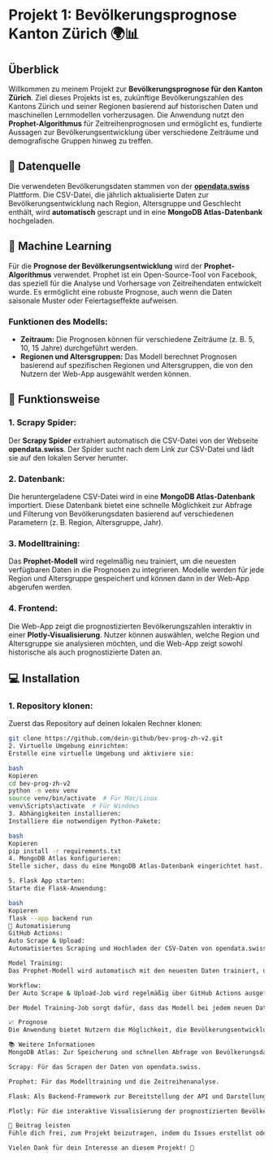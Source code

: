 # Projekt 1: Bevölkerungsprognose Kanton Zürich 🌍📊

## Überblick

Willkommen zu meinem Projekt zur **Bevölkerungsprognose für den Kanton Zürich**. Ziel dieses Projekts ist es, zukünftige Bevölkerungszahlen des Kantons Zürich und seiner Regionen basierend auf historischen Daten und maschinellen Lernmodellen vorherzusagen. Die Anwendung nutzt den **Prophet-Algorithmus** für Zeitreihenprognosen und ermöglicht es, fundierte Aussagen zur Bevölkerungsentwicklung über verschiedene Zeiträume und demografische Gruppen hinweg zu treffen.

## 📅 Datenquelle

Die verwendeten Bevölkerungsdaten stammen von der **[opendata.swiss](https://opendata.swiss/de/dataset/zukunftige-bevolkerung-kanton-zurich-und-regionen-nach-geschlecht-und-alter/resource/ad753801-25e7-4bce-b8ab-a704962c95de)** Plattform. Die CSV-Datei, die jährlich aktualisierte Daten zur Bevölkerungsentwicklung nach Region, Altersgruppe und Geschlecht enthält, wird **automatisch** gescrapt und in eine **MongoDB Atlas-Datenbank** hochgeladen.

## 🧠 Machine Learning

Für die **Prognose der Bevölkerungsentwicklung** wird der **Prophet-Algorithmus** verwendet. Prophet ist ein Open-Source-Tool von Facebook, das speziell für die Analyse und Vorhersage von Zeitreihendaten entwickelt wurde. Es ermöglicht eine robuste Prognose, auch wenn die Daten saisonale Muster oder Feiertagseffekte aufweisen.

### Funktionen des Modells:
- **Zeitraum:** Die Prognosen können für verschiedene Zeiträume (z. B. 5, 10, 15 Jahre) durchgeführt werden.
- **Regionen und Altersgruppen:** Das Modell berechnet Prognosen basierend auf spezifischen Regionen und Altersgruppen, die von den Nutzern der Web-App ausgewählt werden können.

## 🚀 Funktionsweise

### **1. Scrapy Spider:**
Der **Scrapy Spider** extrahiert automatisch die CSV-Datei von der Webseite **opendata.swiss**. Der Spider sucht nach dem Link zur CSV-Datei und lädt sie auf den lokalen Server herunter.

### **2. Datenbank:**
Die heruntergeladene CSV-Datei wird in eine **MongoDB Atlas-Datenbank** importiert. Diese Datenbank bietet eine schnelle Möglichkeit zur Abfrage und Filterung von Bevölkerungsdaten basierend auf verschiedenen Parametern (z. B. Region, Altersgruppe, Jahr).

### **3. Modelltraining:**
Das **Prophet-Modell** wird regelmäßig neu trainiert, um die neuesten verfügbaren Daten in die Prognosen zu integrieren. Modelle werden für jede Region und Altersgruppe gespeichert und können dann in der Web-App abgerufen werden.

### **4. Frontend:**
Die Web-App zeigt die prognostizierten Bevölkerungszahlen interaktiv in einer **Plotly-Visualisierung**. Nutzer können auswählen, welche Region und Altersgruppe sie analysieren möchten, und die Web-App zeigt sowohl historische als auch prognostizierte Daten an.

## 💻 Installation

### 1. **Repository klonen:**
Zuerst das Repository auf deinen lokalen Rechner klonen:
```bash
git clone https://github.com/dein-github/bev-prog-zh-v2.git
2. Virtuelle Umgebung einrichten:
Erstelle eine virtuelle Umgebung und aktiviere sie:

bash
Kopieren
cd bev-prog-zh-v2
python -m venv venv
source venv/bin/activate  # Für Mac/Linux
venv\Scripts\activate  # Für Windows
3. Abhängigkeiten installieren:
Installiere die notwendigen Python-Pakete:

bash
Kopieren
pip install -r requirements.txt
4. MongoDB Atlas konfigurieren:
Stelle sicher, dass du eine MongoDB Atlas-Datenbank eingerichtet hast. Passe die Verbindungseinstellungen in deinem Code an, um die MongoDB URI und deine Datenbankdetails zu konfigurieren.

5. Flask App starten:
Starte die Flask-Anwendung:

bash
Kopieren
flask --app backend run
🔄 Automatisierung
GitHub Actions:
Auto Scrape & Upload:
Automatisiertes Scraping und Hochladen der CSV-Daten von opendata.swiss in die MongoDB-Datenbank.

Model Training:
Das Prophet-Modell wird automatisch mit den neuesten Daten trainiert, um die Bevölkerungsprognose regelmäßig zu aktualisieren.

Workflow:
Der Auto Scrape & Upload-Job wird regelmäßig über GitHub Actions ausgeführt, um sicherzustellen, dass die Daten immer auf dem neuesten Stand sind.

Der Model Training-Job sorgt dafür, dass das Modell bei jedem neuen Datensatz neu trainiert wird.

📈 Prognose
Die Anwendung bietet Nutzern die Möglichkeit, die Bevölkerungsentwicklung für verschiedene Regionen und Altersgruppen zu prognostizieren. Die Ergebnisse werden sowohl in grafischer als auch in tabellarischer Form angezeigt. Insights wie langfristiger Trend, Spitzenjahr und Altersstruktur werden ebenfalls berechnet und präsentiert.

📚 Weitere Informationen
MongoDB Atlas: Zur Speicherung und schnellen Abfrage von Bevölkerungsdaten.

Scrapy: Für das Scrapen der Daten von opendata.swiss.

Prophet: Für das Modelltraining und die Zeitreihenanalyse.

Flask: Als Backend-Framework zur Bereitstellung der API und Darstellung der Ergebnisse.

Plotly: Für die interaktive Visualisierung der prognostizierten Bevölkerungszahlen.

🤖 Beitrag leisten
Fühle dich frei, zum Projekt beizutragen, indem du Issues erstellst oder Pull Requests vorschlägst. Dein Beitrag ist willkommen!

Vielen Dank für dein Interesse an diesem Projekt! 🌟
